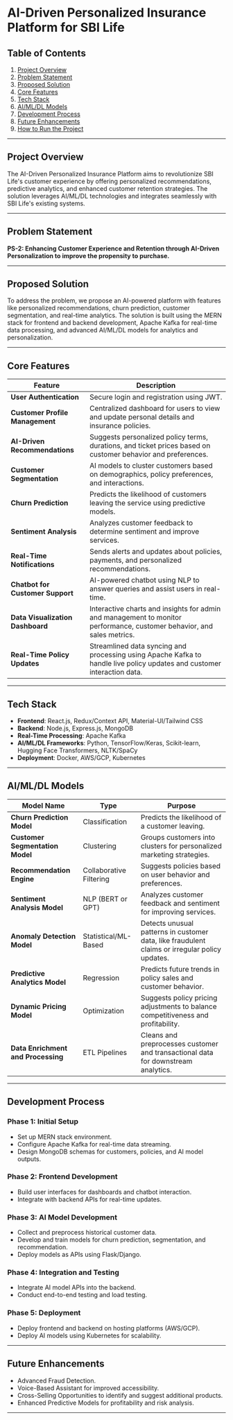 # AI-Driven Personalized Insurance Platform for SBI Life

## **Table of Contents**
1. [Project Overview](#project-overview)
2. [Problem Statement](#problem-statement)
3. [Proposed Solution](#proposed-solution)
4. [Core Features](#core-features)
5. [Tech Stack](#tech-stack)
6. [AI/ML/DL Models](#ai-ml-dl-models)
7. [Development Process](#development-process)
8. [Future Enhancements](#future-enhancements)
9. [How to Run the Project](#how-to-run-the-project)

---

## **Project Overview**
The AI-Driven Personalized Insurance Platform aims to revolutionize SBI Life's customer experience by offering personalized recommendations, predictive analytics, and enhanced customer retention strategies. The solution leverages AI/ML/DL technologies and integrates seamlessly with SBI Life's existing systems.

---

## **Problem Statement**
**PS-2: Enhancing Customer Experience and Retention through AI-Driven Personalization to improve the propensity to purchase.**

---

## **Proposed Solution**
To address the problem, we propose an AI-powered platform with features like personalized recommendations, churn prediction, customer segmentation, and real-time analytics. The solution is built using the MERN stack for frontend and backend development, Apache Kafka for real-time data processing, and advanced AI/ML/DL models for analytics and personalization.

---

## **Core Features**
| **Feature**                               | **Description**                                                                                                                                           |
|-------------------------------------------|-----------------------------------------------------------------------------------------------------------------------------------------------------------|
| **User Authentication**                   | Secure login and registration using JWT.                                                                                                                  |
| **Customer Profile Management**           | Centralized dashboard for users to view and update personal details and insurance policies.                                                               |
| **AI-Driven Recommendations**             | Suggests personalized policy terms, durations, and ticket prices based on customer behavior and preferences.                                               |
| **Customer Segmentation**                 | AI models to cluster customers based on demographics, policy preferences, and interactions.                                                               |
| **Churn Prediction**                      | Predicts the likelihood of customers leaving the service using predictive models.                                                                          |
| **Sentiment Analysis**                    | Analyzes customer feedback to determine sentiment and improve services.                                                                                    |
| **Real-Time Notifications**               | Sends alerts and updates about policies, payments, and personalized recommendations.                                                                      |
| **Chatbot for Customer Support**          | AI-powered chatbot using NLP to answer queries and assist users in real-time.                                                                              |
| **Data Visualization Dashboard**          | Interactive charts and insights for admin and management to monitor performance, customer behavior, and sales metrics.                                      |
| **Real-Time Policy Updates**              | Streamlined data syncing and processing using Apache Kafka to handle live policy updates and customer interaction data.                                    |

---

## **Tech Stack**
- **Frontend**: React.js, Redux/Context API, Material-UI/Tailwind CSS
- **Backend**: Node.js, Express.js, MongoDB
- **Real-Time Processing**: Apache Kafka
- **AI/ML/DL Frameworks**: Python, TensorFlow/Keras, Scikit-learn, Hugging Face Transformers, NLTK/SpaCy
- **Deployment**: Docker, AWS/GCP, Kubernetes

---

## **AI/ML/DL Models**
| **Model Name**                     | **Type**                     | **Purpose**                                                                                                    |
|------------------------------------|------------------------------|----------------------------------------------------------------------------------------------------------------|
| **Churn Prediction Model**         | Classification               | Predicts the likelihood of a customer leaving.                                                                 |
| **Customer Segmentation Model**    | Clustering                  | Groups customers into clusters for personalized marketing strategies.                                          |
| **Recommendation Engine**          | Collaborative Filtering      | Suggests policies based on user behavior and preferences.                                                     |
| **Sentiment Analysis Model**       | NLP (BERT or GPT)            | Analyzes customer feedback and sentiment for improving services.                                               |
| **Anomaly Detection Model**        | Statistical/ML-Based         | Detects unusual patterns in customer data, like fraudulent claims or irregular policy updates.                 |
| **Predictive Analytics Model**     | Regression                   | Predicts future trends in policy sales and customer behavior.                                                  |
| **Dynamic Pricing Model**          | Optimization                 | Suggests policy pricing adjustments to balance competitiveness and profitability.                              |
| **Data Enrichment and Processing** | ETL Pipelines                | Cleans and preprocesses customer and transactional data for downstream analytics.                              |

---

## **Development Process**
### **Phase 1: Initial Setup**
- Set up MERN stack environment.
- Configure Apache Kafka for real-time data streaming.
- Design MongoDB schemas for customers, policies, and AI model outputs.

### **Phase 2: Frontend Development**
- Build user interfaces for dashboards and chatbot interaction.
- Integrate with backend APIs for real-time updates.

### **Phase 3: AI Model Development**
- Collect and preprocess historical customer data.
- Develop and train models for churn prediction, segmentation, and recommendation.
- Deploy models as APIs using Flask/Django.

### **Phase 4: Integration and Testing**
- Integrate AI model APIs into the backend.
- Conduct end-to-end testing and load testing.

### **Phase 5: Deployment**
- Deploy frontend and backend on hosting platforms (AWS/GCP).
- Deploy AI models using Kubernetes for scalability.

---

## **Future Enhancements**
- Advanced Fraud Detection.
- Voice-Based Assistant for improved accessibility.
- Cross-Selling Opportunities to identify and suggest additional products.
- Enhanced Predictive Models for profitability and risk analysis.

---
